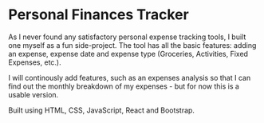 # Personal Finances Tracker
As I never found any satisfactory personal expense tracking tools, I built one myself as a fun side-project. The tool has all the basic features: adding an expense, expense date and expense type (Groceries, Activities, Fixed Expenses, etc.).

I will continously add features, such as an expenses analysis so that I can find out the monthly breakdown of my expenses - but for now this is a usable version.

Built using HTML, CSS, JavaScript, React and Bootstrap.
